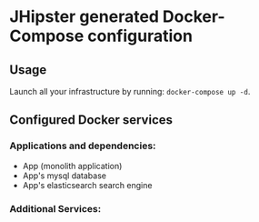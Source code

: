 # JHipster generated Docker-Compose configuration

## Usage

Launch all your infrastructure by running: `docker-compose up -d`.

## Configured Docker services

### Applications and dependencies:

- App (monolith application)
- App's mysql database
- App's elasticsearch search engine

### Additional Services:
